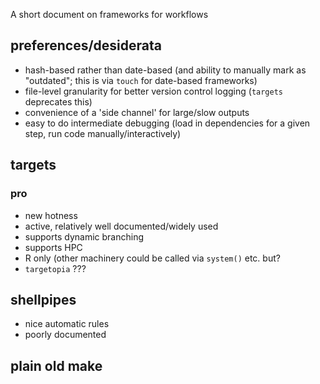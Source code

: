 A short document on frameworks for workflows

## preferences/desiderata

- hash-based rather than date-based (and ability to manually mark as "outdated"; this is via `touch` for date-based frameworks)
- file-level granularity for better version control logging (`targets` deprecates this)
- convenience of a 'side channel' for large/slow outputs
- easy to do intermediate debugging (load in dependencies for a given step, run code manually/interactively)

## targets

### pro

- new hotness
- active, relatively well documented/widely used
- supports dynamic branching
- supports HPC
- R only (other machinery could be called via `system()` etc. but?
- `targetopia` ???

## shellpipes

- nice automatic rules
- poorly documented

## plain old make

